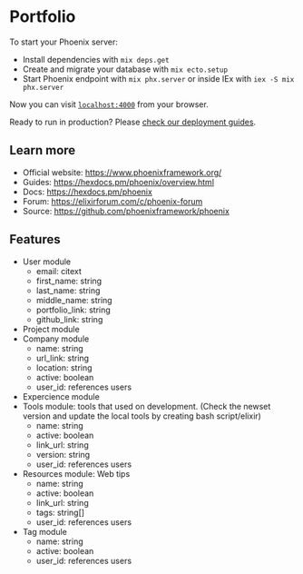 # Portfolio

To start your Phoenix server:

- Install dependencies with `mix deps.get`
- Create and migrate your database with `mix ecto.setup`
- Start Phoenix endpoint with `mix phx.server` or inside IEx with `iex -S mix phx.server`

Now you can visit [`localhost:4000`](http://localhost:4000) from your browser.

Ready to run in production? Please [check our deployment guides](https://hexdocs.pm/phoenix/deployment.html).

## Learn more

- Official website: https://www.phoenixframework.org/
- Guides: https://hexdocs.pm/phoenix/overview.html
- Docs: https://hexdocs.pm/phoenix
- Forum: https://elixirforum.com/c/phoenix-forum
- Source: https://github.com/phoenixframework/phoenix

## Features

- User module
  - email: citext
  - first_name: string
  - last_name: string
  - middle_name: string
  - portfolio_link: string
  - github_link: string
- Project module
- Company module
  - name: string
  - url_link: string
  - location: string
  - active: boolean
  - user_id: references users
- Expercience module
- Tools module: tools that used on development. (Check the newset version and update the local tools by creating bash script/elixir)
  - name: string
  - active: boolean
  - link_url: string
  - version: string
  - user_id: references users
- Resources module: Web tips
  - name: string
  - active: boolean
  - link_url: string
  - tags: string[]
  - user_id: references users
- Tag module
  - name: string
  - active: boolean
  - user_id: references users
